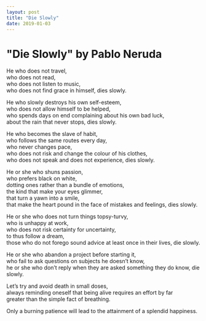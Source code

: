 ```yaml
---
layout: post
title: "Die Slowly"
date: 2019-01-03
---
```


# "Die Slowly" by Pablo Neruda

He who does not travel,  
who does not read,  
who does not listen to music,  
who does not find grace in himself, dies slowly.  

He who slowly destroys his own self-esteem,  
who does not allow himself to be helped,  
who spends days on end complaining about his own bad luck,  
about the rain that never stops, dies slowly.  

He who becomes the slave of habit,  
who follows the same routes every day,  
who never changes pace,  
who does not risk and change the colour of his clothes,  
who does not speak and does not experience, dies slowly.  

He or she who shuns passion,  
who prefers black on white,  
dotting ones rather than a bundle of emotions,  
the kind that make your eyes glimmer,  
that turn a yawn into a smile,  
that make the heart pound in the face of mistakes and feelings, dies slowly.  

He or she who does not turn things topsy-turvy,  
who is unhappy at work,  
who does not risk certainty for uncertainty,  
to thus follow a dream,  
those who do not forego sound advice at least once in their lives, die slowly.  

He or she who abandon a project before starting it,  
who fail to ask questions on subjects he doesn’t know,  
he or she who don’t reply when they are asked something they do know, die slowly.  

Let’s try and avoid death in small doses,  
always reminding oneself that being alive requires an effort by far  
greater than the simple fact of breathing.  

Only a burning patience will lead to the attainment of a splendid happiness.  
